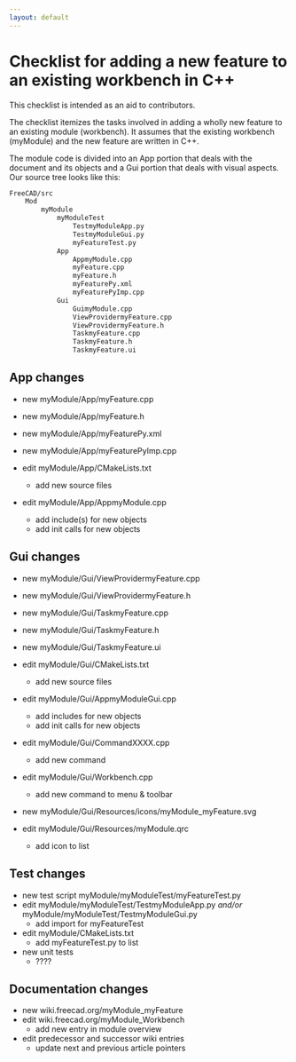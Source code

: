```yaml
---
layout: default
---
```


# Checklist for adding a new feature to an existing workbench in C++

This checklist is intended as an aid to contributors.

The checklist itemizes the tasks involved in adding a wholly new feature to an
existing module (workbench). It assumes that the existing workbench (myModule) 
and the new feature are written in C++. 

The module code is divided into an App portion that deals with the document and
its objects and a Gui portion that deals with visual aspects. Our source tree looks
like this:

```txt
FreeCAD/src
    Mod
        myModule
            myModuleTest
                TestmyModuleApp.py
                TestmyModuleGui.py
                myFeatureTest.py
            App
                AppmyModule.cpp
                myFeature.cpp
                myFeature.h
                myFeaturePy.xml
                myFeaturePyImp.cpp
            Gui
                GuimyModule.cpp
                ViewProvidermyFeature.cpp
                ViewProvidermyFeature.h
                TaskmyFeature.cpp
                TaskmyFeature.h
                TaskmyFeature.ui
```

## App changes

- new myModule/App/myFeature.cpp
- new myModule/App/myFeature.h
- new myModule/App/myFeaturePy.xml
- new myModule/App/myFeaturePyImp.cpp

- edit myModule/App/CMakeLists.txt
  + add new source files
- edit myModule/App/AppmyModule.cpp
  + add include(s) for new objects
  + add init calls for new objects

## Gui changes

- new myModule/Gui/ViewProvidermyFeature.cpp
- new myModule/Gui/ViewProvidermyFeature.h
- new myModule/Gui/TaskmyFeature.cpp
- new myModule/Gui/TaskmyFeature.h
- new myModule/Gui/TaskmyFeature.ui

- edit myModule/Gui/CMakeLists.txt
  + add new source files
- edit myModule/Gui/AppmyModuleGui.cpp
  + add includes for new objects
  + add init calls for new objects
- edit myModule/Gui/CommandXXXX.cpp
  + add new command
- edit myModule/Gui/Workbench.cpp
  + add new command to menu & toolbar

- new myModule/Gui/Resources/icons/myModule_myFeature.svg
- edit myModule/Gui/Resources/myModule.qrc
  + add icon to list

## Test changes

- new test script myModule/myModuleTest/myFeatureTest.py
- edit myModule/myModuleTest/TestmyModuleApp.py _and/or_ myModule/myModuleTest/TestmyModuleGui.py 
  + add import for myFeatureTest
- edit myModule/CMakeLists.txt
  + add myFeatureTest.py to list
- new unit tests
  + ????

## Documentation changes

- new wiki.freecad.org/myModule_myFeature
- edit wiki.freecad.org/myModule_Workbench
  + add new entry in module overview
- edit predecessor and successor wiki entries
  + update next and previous article pointers
